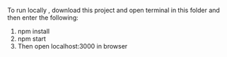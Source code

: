 To run locally , download this project and open terminal in this folder and then enter the following:

1. npm install
2. npm start
3. Then open localhost:3000 in browser
